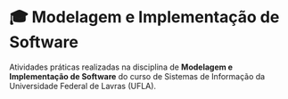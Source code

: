 # 🎓 Modelagem e Implementação de Software 

Atividades práticas realizadas na disciplina de **Modelagem e Implementação de Software** do curso de Sistemas de Informação da Universidade Federal de Lavras (UFLA).
